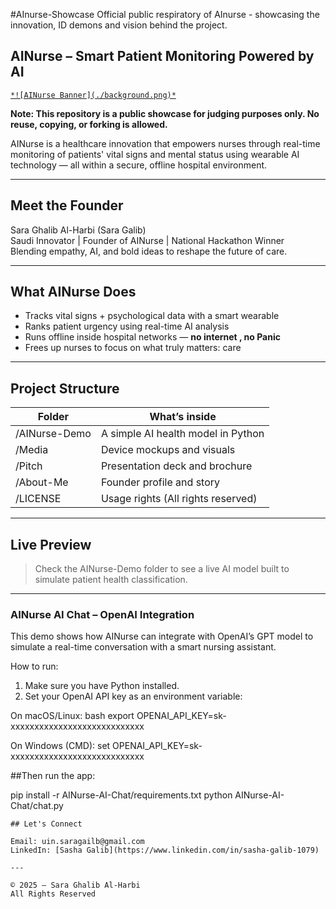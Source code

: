 #AInurse-Showcase
Official public respiratory of AInurse - showcasing the innovation, ID demons and vision behind the project.
## AINurse – Smart Patient Monitoring Powered by AI

[`*![AINurse Banner](./background.png)*`](#dda588)

**Note: This repository is a public showcase for judging purposes only. No reuse, copying, or forking is allowed.**

AINurse is a healthcare innovation that empowers nurses through real-time monitoring of patients' vital signs and mental status using wearable AI technology — all within a secure, offline hospital environment.

---

## Meet the Founder

Sara Ghalib Al-Harbi (Sara Galib)  
Saudi Innovator | Founder of AINurse | National Hackathon Winner  
Blending empathy, AI, and bold ideas to reshape the future of care.

---

## What AINurse Does

- Tracks vital signs + psychological data with a smart wearable 
- Ranks patient urgency using real-time AI analysis  
- Runs offline inside hospital networks — **no internet , no Panic**
- Frees up nurses to focus on what truly matters: care

---

## Project Structure

| Folder         | What’s inside |
|----------------|----------------|
| /AINurse-Demo | A simple AI health model in Python |
| /Media        | Device mockups and visuals |
| /Pitch        | Presentation deck and brochure |
| /About-Me     | Founder profile and story |
| /LICENSE      | Usage rights (All rights reserved) |

---

## Live Preview

> Check the AINurse-Demo folder to see a live AI model built to simulate patient health classification.

---
### AINurse AI Chat – OpenAI Integration

This demo shows how AINurse can integrate with OpenAI’s GPT model to simulate a real-time conversation with a smart nursing assistant.

How to run:

1. Make sure you have Python installed.
2. Set your OpenAI API key as an environment variable:

On macOS/Linux:
bash
export OPENAI_API_KEY=sk-xxxxxxxxxxxxxxxxxxxxxxxxxxxx

On Windows (CMD): 
set OPENAI_API_KEY=sk-xxxxxxxxxxxxxxxxxxxxxxxxxxxx

##Then run the app:

pip install -r AINurse-AI-Chat/requirements.txt
python AINurse-AI-Chat/chat.py
```
## Let's Connect

Email: uin.saragailb@gmail.com  
LinkedIn: [Sasha Galib](https://www.linkedin.com/in/sasha-galib-1079)  

---

© 2025 – Sara Ghalib Al-Harbi  
All Rights Reserved
